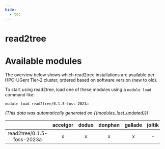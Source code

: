 ```yaml
---
hide:
  - toc
---
```


read2tree
=========

# Available modules


The overview below shows which read2tree installations are available per HPC-UGent Tier-2 cluster, ordered based on software version (new to old).

To start using read2tree, load one of these modules using a `module load` command like:

```shell
module load read2tree/0.1.5-foss-2023a
```

*(This data was automatically generated on {{modules_last_updated}})*  

| |accelgor|doduo|donphan|gallade|joltik|shinx|
| :---: | :---: | :---: | :---: | :---: | :---: | :---: |
|read2tree/0.1.5-foss-2023a|x|x|x|x|-|x|
